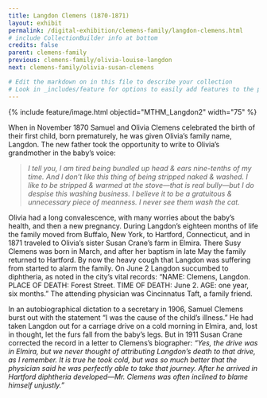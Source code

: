 ```yaml
---
title: Langdon Clemens (1870-1871)
layout: exhibit
permalink: /digital-exhibition/clemens-family/langdon-clemens.html
# include CollectionBuilder info at bottom
credits: false
parent: clemens-family
previous: clemens-family/olivia-louise-langdon
next: clemens-family/olivia-susan-clemens

# Edit the markdown on in this file to describe your collection
# Look in _includes/feature for options to easily add features to the page
---
```


{% include feature/image.html objectid="MTHM_Langdon2" width="75" %}

When in November 1870 Samuel and Olivia Clemens celebrated the birth of their first child, born prematurely, he was given Olivia’s family name, Langdon. The new father took the opportunity to write to Olivia’s grandmother in the baby’s voice:

>_I tell you, I am tired being bundled up head & ears nine-tenths of my time. And I don’t like this thing of being stripped naked & washed. I like to be stripped & warmed at the stove—that is real bully—but I do despise this washing business. I believe it to be a gratuitous & unnecessary piece of meanness. I never see them wash the cat._

Olivia had a long convalescence, with many worries about the baby’s health, and then a new pregnancy. During Langdon’s eighteen months of life the family moved from Buffalo, New York, to Hartford, Connecticut, and in 1871 traveled to Olivia’s sister Susan Crane’s farm in Elmira. There Susy Clemens was born in March, and after her baptism in late May the family returned to Hartford. By now the heavy cough that Langdon was suffering from started to alarm the family. On June 2 Langdon succumbed to diphtheria, as noted in the city’s vital records: “NAME: Clemens, Langdon. PLACE OF DEATH: Forest Street. TIME OF DEATH: June 2. AGE: one year, six months.” The attending physician was Cincinnatus Taft, a family friend. 

In an autobiographical dictation to a secretary in 1906, Samuel Clemens burst out with the statement “I was the cause of the child’s illness.” He had taken Langdon out for a carriage drive on a cold morning in Elmira, and, lost in thought, let the furs fall from the baby’s legs. But in 1911 Susan Crane corrected the record in a letter to Clemens’s biographer: _“Yes, the drive was in Elmira, but we never thought of attributing Langdon’s death to that drive, as I remember. It is true he took cold, but was so much better that the physician said he was perfectly able to take that journey. After he arrived in Hartford diphtheria developed—Mr. Clemens was often inclined to blame himself unjustly.”_
